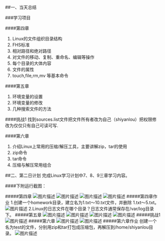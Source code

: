 ##一、当天总结

###学习项目

####第四章
1. Linux的文件组织目录结构
2. FHS标准
3. 相对路径和绝对路径
4. 对文件的移动、复制、重命名、编辑等操作
5. 每个目录的大体内容
6. 文件的属性
7. touch,file,rm,mv 等基本命令

####第五章
1. 环境变量的设置
2. 环境变量的修改
3. 几种搜索文件的方法

####挑战1
找到sources.list文件把文件所有者改为自己（shiyanlou）把权限修改为仅仅只有自己可读可写.

####第六章
1. 介绍Linux上常用的压缩/解压工具，主要讲解zip，tar的使用
2. zip命令
3. tar命令
4. 压缩与解压常用组合

##二、第二日计划
  完成Linux学习计划中7、8、9三章学习内容。

####下附运行截图：

#####第四章
![图片描述](https://dn-simplecloud.shiyanlou.com/courses/uid1079819-20190521-1558409222385)
![图片描述](https://dn-simplecloud.shiyanlou.com/courses/uid1079819-20190521-1558409625186)
![图片描述](https://dn-simplecloud.shiyanlou.com/courses/uid1079819-20190521-1558410294915)
![图片描述](https://dn-simplecloud.shiyanlou.com/courses/uid1079819-20190521-1558410456347)
#####第四章作业
1.创建一个homework目录，建立名为1.txt～10.txt文件，并删除 1.txt～5.txt。
![图片描述](https://dn-simplecloud.shiyanlou.com/courses/uid1079819-20190521-1558411382882)
2.Linux的日志文件在哪个目录？日志文件通常保存在/var/log目录下。
#####第五章
![图片描述](https://dn-simplecloud.shiyanlou.com/courses/uid1079819-20190521-1558411650933)
![图片描述](https://dn-simplecloud.shiyanlou.com/courses/uid1079819-20190521-1558412700248)
![图片描述](https://dn-simplecloud.shiyanlou.com/courses/uid1079819-20190521-1558412977713)
![图片描述](https://dn-simplecloud.shiyanlou.com/courses/uid1079819-20190521-1558413015391)
#####挑战1
![图片描述](https://dn-simplecloud.shiyanlou.com/courses/uid1079819-20190521-1558415410596)
#####第六章
![图片描述](https://dn-simplecloud.shiyanlou.com/courses/uid1079819-20190521-1558416940312)
![图片描述](https://dn-simplecloud.shiyanlou.com/courses/uid1079819-20190521-1558417125779)
#####第六章作业
创建一个名为test的文件，分别用zip和tar打包成压缩包，再解压到/home/shiyanlou目录。
![图片描述](https://dn-simplecloud.shiyanlou.com/courses/uid1079819-20190521-1558418060635)
